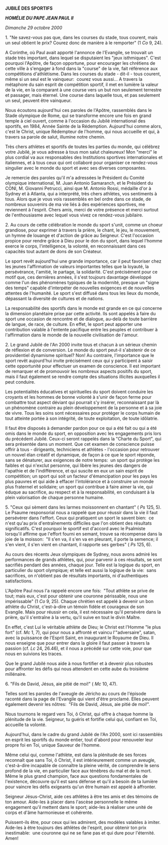 **JUBILÉ DES SPORTIFS**

***HOMÉLIE DU PAPE JEAN PAUL II***

*Dimanche 29 octobre 2000*

1. "Ne savez-vous pas que, dans les courses du stade, tous courent, mais un seul obtient le prix? Courez donc de manière à le remporter" (1 *Co* 9, 24).

A Corinthe, où Paul avait apporté l'annonce de l'Evangile, se trouvait un stade très important, dans lequel se disputaient les "jeux isthmiques". C'est pourquoi l'Apôtre, de façon opportune, pour encourager les chrétiens de cette ville à s'engager à fond dans la "course" de la vie, fait référence aux compétitions d'athlétisme. Dans les courses du stade - dit-il - tous courent, même si un seul est le vainqueur:  courez vous aussi... A travers la métaphore du sain esprit de compétition sportif, il met en lumière la valeur de la vie, en la comparant à une course vers un but non seulement terrestre et passager, mais éternel. Une course dans laquelle tous, et pas seulement un seul, peuvent être vainqueur.

Nous écoutons aujourd'hui ces paroles de l'Apôtre, rassemblés dans le Stade olympique de Rome, qui se transforme encore une fois en grand temple à ciel ouvert, comme à l'occasion du Jubilé international des sportifs, en 1984, Année Sainte de la Rédemption. Aujourd'hui comme alors, c'est le Christ, unique Rédempteur de l'homme, qui nous accueille et qui, à travers sa parole de salut, illumine notre chemin.

Très chers athlètes et sportifs de toutes les parties du monde, qui célébrez votre Jubilé, je vous adresse à tous mon salut chaleureux! Mon "merci" le plus cordial va aux responsables des Institutions sportives internationales et italiennes, et à tous ceux qui ont collaboré pour organiser ce rendez-vous singulier avec le monde du sport et avec ses diverses composantes.

Je remercie des paroles qu'il m'a adressées le Président du Comité olympique international, M. Juan Antonio Samaranch, et le Président du CONI, M. Giovanni Petrucci, ainsi que M. Antonio Rossi, médaille d'or à Sydney et à Atlanta, qui a interprété, très chers athlètes, vos sentiments à tous. Alors que je vous vois rassemblés en bel ordre dans ce stade, de nombreux souvenirs de ma vie liés à des expériences sportives, me reviennent à l'esprit. Chers amis, merci de votre présence et merci surtout de l'enthousiasme avec lequel vous vivez ce rendez-vous jubilaire.

2. Au cours de cette célébration le monde du sport s'unit, comme un choeur grandiose, pour exprimer à travers la prière, le chant, le jeu, le mouvement, un hymne de louange et d'action de grâce au Seigneur. C'est l'occasion propice pour rendre grâce à Dieu pour le don du sport, dans lequel l'homme exerce le corps, l'intelligence, la volonté, en reconnaissant dans ces capacités tout autant de dons de son Créateur.

Le sport revêt aujourd'hui une grande importance, car il peut favoriser chez les jeunes l'affirmation de valeurs importantes telles que la loyauté, la persévérance, l'amitié, le partage, la solidarité. C'est précisément pour ce motif que, ces dernières années, il s'est toujours davantage développé comme l'un des phénomènes typiques de la modernité, presque un "signe des temps" capable d'interpéter de nouvelles exigences et de nouvelles attentes de l'humanité. Le sport s'est diffusé dans tous les lieux du monde, dépassant la diversité de cultures et de nations.

La responsabilité des sportifs dans le monde est grande en ce qui concerne la dimension planétaire prise par cette activité. Ils sont appelés à faire du sport une occasion de rencontre et de dialogue, au-delà de toute barrière de langue, de race, de culture. En effet, le sport peut apporter une contribution valable à l'entente pacifique entre les peuples et contribuer à l'affirmation dans le monde de la nouvelle civilisation de l'amour.

2. Le grand Jubilé de l'An 2000 invite tous et chacun à un sérieux chemin de réflexion et de conversion. Le monde du sport peut-il s'abstenir de ce providentiel dynamisme spirituel? Non! Au contraire, l'importance que le sport revêt aujourd'hui invite précisément ceux qui y participent à saisir cette opportunité pour effectuer un examen de conscience. Il est important de remarquer et de promouvoir les nombreux aspects positifs du sport, mais il faut également se rendre compte des situations illicites auxquelles il peut conduire.

Les potentialités éducatives et spirituelles du sport doivent conduire les croyants et les hommes de bonne volonté à s'unir de façon ferme pour combattre tout aspect déviant qui pourrait s'y insérer, reconnaissant par là un phénomène contraire au plein développement de la personne et à sa joie de vivre. Tous les soins sont nécessaires pour protéger le corps humain de tout atteinte portée à son intégrité, de toute exploitation, de toute idôlatrie.

Il faut être disposés à demander pardon pour ce qui a été fait ou qui a été omis dans le monde du sport, en opposition avec les engagements pris lors du précédent Jubilé. Ceux-ci seront rappelés dans la "Charte du Sport", qui sera présentée dans un moment. Que cet examen de conscience puisse offrir à tous - dirigeants, techniciens et athlètes - l'occasion pour retrouver un nouvel élan créatif et dynamique, de façon à ce que le sport réponde, sans se dénaturer, aux exigences de notre temps:  un sport qui protège les faibles et qui n'exclut personne, qui libère les jeunes des dangers de l'apathie et de l'indifférence, et qui suscite en eux un sain esprit de compétition; un sport qui soit un facteur d'émancipation pour les pays les plus pauvres et qui aide à effacer l'intolérance et à construire un monde plus fraternel et solidaire; un sport qui contribue à faire aimer la vie, qui éduque au sacrifice, au respect et à la responsabilité, en conduisant à la plein valorisation de chaque personne humaine.

5. "Ceux qui sèment dans les larmes moissonnent en chantant" ( *Ps* 125, 5). Le Psaume responsorial nous a rappelé que pour réussir dans la vie il faut persévérer dans l'effort. Ceux qui pratiquent un sport le savent bien:  ce n'est qu'au prix d'entraînements difficiles que l'on obtient des résultats significatifs. C'est pourquoi le sportif est d'accord avec le Psalmiste lorsqu'il affirme que l'effort fourni en semant, trouve sa récompense dans la joie de la moisson:  "Il s'en va, il s'en va en pleurant, il porte la semence; il s'en vient, il s'en vient en chantant, il rapporte ses gerbes" ( *Ps* 125, 6).

Au cours des récents Jeux olympiques de Sydney, nous avons admiré les performances de grands athlètes, qui, pour parvenir à ces résultats, se sont sacrifiés pendant des années, chaque jour. Telle est la logique du sport, en particulier du sport olympique; et telle est aussi la logique de la vie:  sans sacrifices, on n'obtient pas de résultats importants, ni d'authentiques satisfactions.

L'Apôtre Paul nous l'a rappelé encore une fois:  "Tout athlète se prive de tout; mais eux, c'est pour obtenir une couronne périssable, nous une impérissable" (1 *Co* 9, 25). Chaque chrétien est appelé à devenir un bon athlète du Christ, c'est-à-dire un témoin fidèle et courageux de son Evangile. Mais pour réussir en cela, il est nécessaire qu'il persévère dans la prière, qu'il s'entraîne à la vertu, qu'il suive en tout le divin Maître.

En effet, c'est Lui le véritable athlète de Dieu; le Christ est l'Homme "le plus fort" (cf. *Mc* 1, 7), qui pour nous a affronté et vaincu l'"adversaire", satan, avec la puissance de l'Esprit Saint, en inaugurant le Royaume de Dieu. Il nous enseigne que pour entrer dans la gloire il faut passer à travers la passion (cf. *Lc* 24, 26.46), et il nous a précédé sur cette voie, pour que nous en suivions les traces.

Que le grand Jubilé nous aide à nous fortifier et à devenir plus robustes pour affronter les défis qui nous attendent en cette aube du troisième millénaire.

6. "Fils de David, Jésus, aie pitié de moi!" ( *Mc* 10, 47).

Telles sont les paroles de l'aveugle de Jéricho au cours de l'épisode raconté dans la page de l'Evangile qui vient d'être proclamé. Elles peuvent également devenir les nôtres:  "Fils de David, Jésus, aie pitié de moi!".

Nous tournons le regard vers Toi, ô Christ, qui offre à chaque homme la plénitude de la vie. Seigneur, tu guéris et fortifie celui qui, confiant en Toi, accueille ta volonté.

Aujourd'hui, dans le cadre du grand Jubilé de l'An 2000, sont ici rassemblés en esprit les sportifs du monde entier, tout d'abord pour renouveler leur propre foi en Toi, unique Sauveur de l'homme.

Même celui qui, comme l'athlète, est dans la plénitude de ses forces reconnaît que sans Toi, ô Christ, il est intérieurement comme un aveugle, c'est-à-dire incapable de connaître la pleine vérité, de comprendre le sens profond de la vie, en particulier face aux ténèbres du mal et de la mort. Même le plus grand champion, face aux questions fondamentales de l'existence, découvre qu'il est sans défense et qu'il a besoin de ta lumière pour vaincre les défis exigeants qu'un être humain est appelé à affronter.

Seigneur Jésus-Christ, aide ces athlètes à être tes amis et des témoins de ton amour. Aide-les à placer dans l'ascèse personnelle le même engagement qu'il mettent dans le sport; aide-les à réaliser une unité de corps et d'âme harmonieuse et cohérente.

Puissent-ils être, pour ceux qui les admirent, des modèles valables à imiter. Aide-les à être toujours des athlètes de l'esprit, pour obtenir ton prix inestimable:  une couronne qui ne se fane pas et qui dure pour l'éternité. Amen!